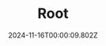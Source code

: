 ---
title: "Root"
id: 965580
date: 2024-11-16T00:00:09.802Z
link: games/steam/recent/root
image: http://media.steampowered.com/steamcommunity/public/images/apps/965580/18008c5174b3c919fb15543d0f7527875a2095ef.jpg
playtime_2weeks: 30
playtime_forever: 35
playtime_windows_forever: 0
playtime_mac_forever: 0
playtime_linux_forever: 35
playtime_deck_forever: 35
---